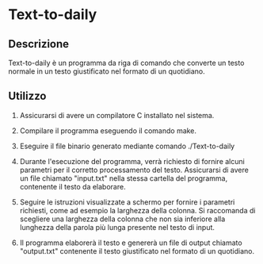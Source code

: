 # Text-to-daily

## Descrizione

Text-to-daily è un programma da riga di comando che converte un testo normale in un testo giustificato nel formato di un quotidiano.

## Utilizzo

1. Assicurarsi di avere un compilatore C installato nel sistema.

2. Compilare il programma eseguendo il comando make.

3. Eseguire il file binario generato mediante comando ./Text-to-daily

4. Durante l'esecuzione del programma, verrà richiesto di fornire alcuni parametri per il corretto processamento del testo. Assicurarsi di avere un file chiamato "input.txt" nella stessa cartella del programma, contenente il testo da elaborare.

5. Seguire le istruzioni visualizzate a schermo per fornire i parametri richiesti, come ad esempio la larghezza della colonna. Si raccomanda di scegliere una larghezza della colonna che non sia inferiore alla lunghezza della parola più lunga presente nel testo di input.

6. Il programma elaborerà il testo e genererà un file di output chiamato "output.txt" contenente il testo giustificato nel formato di un quotidiano.
